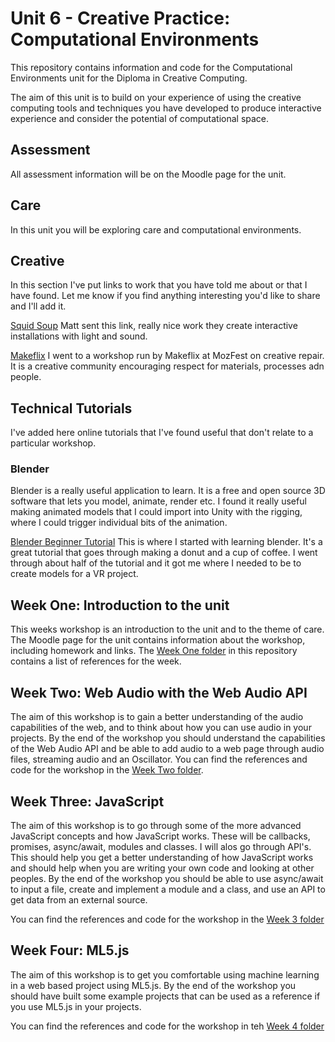 # Unit 6 - Creative Practice: Computational Environments
This repository contains information and code for the Computational Environments unit for the Diploma in Creative Computing.

The aim of this unit is to build on your experience of using the creative computing tools and techniques you have developed to produce interactive experience and consider the potential of computational space.

## Assessment
All assessment information will be on the Moodle page for the unit.

## Care
In this unit you will be exploring care and computational environments.

## Creative
In this section I've put links to work that you have told me about or that I have found. Let me know if you find anything interesting you'd like to share and I'll add it.

[Squid Soup](https://www.squidsoup.org/)
Matt sent this link, really nice work they create interactive installations with light and sound.

[Makeflix](https://www.makeflix.org/)
I went to a workshop run by Makeflix at MozFest on creative repair. It is a creative community encouraging respect for materials, processes adn people.

## Technical Tutorials
I've added here online tutorials that I've found useful that don't relate to a particular workshop. 

### Blender
Blender is a really useful application to learn. It is a free and open source 3D software that lets you model, animate, render etc. I found it really useful making animated models that I could import into Unity with the rigging, where I could trigger individual bits of the animation.

[Blender Beginner Tutorial](https://www.youtube.com/watch?v=TPrnSACiTJ4)
This is where I started with learning blender. It's a great tutorial that goes through making a donut and a cup of coffee. I went through about half of the tutorial and it got me where I needed to be to create models for a VR project.

## Week One: Introduction to the unit
This weeks workshop is an introduction to the unit and to the theme of care. The Moodle page for the unit contains information about the workshop, including homework and links. The [Week One folder](https://github.com/developdata/CCIDiploma-Unit6/tree/main/Week%20One%20Introduction) in this repository contains a list of references for the week.

## Week Two: Web Audio with the Web Audio API
The aim of this workshop is to gain a better understanding of the audio capabilities of the web, and to think about how you can use audio in your projects. By the end of the workshop you should understand the capabilities of the Web Audio API and be able to add audio to a web page through audio files, streaming audio and an Oscillator. You can find the references and code for the workshop in the [Week Two folder](https://github.com/developdata/CCIDiploma-Unit6/tree/main/Week%20Two%20Audio).

## Week Three: JavaScript
The aim of this workshop is to go through some of the more advanced JavaScript concepts and how JavaScript works. These will be callbacks, promises, async/await, modules and classes. I will alos go through API's. This should help you get a better understanding of how JavaScript works and should help when you are writing your own code and looking at other peoples. By the end of the workshop you should be able to use async/await to input a file, create and implement a module and a class, and use an API to get data from an external source.

 You can find the references and code for the workshop in the [Week 3 folder](https://github.com/developdata/CCIDiploma-Unit6/tree/main/Week%203%20JavaScript)

 ## Week Four: ML5.js
 The aim of this workshop is to get you comfortable using machine learning in a web based project using ML5.js. By the end of the workshop you should have built some example projects that can be used as a reference if you use ML5.js in your projects.

 You can find the references and code for the workshop in teh [Week 4 folder](https://github.com/developdata/CCIDiploma-Unit6/tree/main/Week%204%20ml5.js)